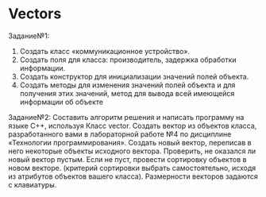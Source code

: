 # Vectors
Задание№1: 
1.	Создать класс «коммуникационное устройство». 
2.	Создать поля для класса: производитель, задержка обработки информации.
3.	Создать конструктор для инициализации значений полей объекта. 
4.	Создать методы для изменения значений полей объекта и для получения этих значений, метод для вывода всей имеющейся информации об объекте
   
Задание№2: Составить алгоритм решения и написать программу на языке С++, используя Класс vector. 
Создать вектор из объектов класса, разработанного вами в лабораторной работе №4 по дисциплине «Технологии программирования».
Создать новый вектор, переписав в него некоторые объекты исходного вектора. Проверить, не оказался ли новый вектор пустым.
Если не пуст, провести сортировку объектов в новом векторе. (критерий сортировки выбрать самостоятельно, исходя из атрибутов объектов вашего класса). Размерности векторов задаются с клавиатуры.
